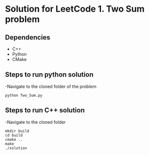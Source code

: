 # Solution for LeetCode 1. Two Sum problem

## Dependencies
- C++
- Python
- CMake

## Steps to run python solution
-Navigate to the cloned folder of the problem
```
python Two_Sum.py
```
## Steps to run C++ solution
-Navigate to the cloned folder
```
mkdir build
cd build
cmake ..
make
./solution
```